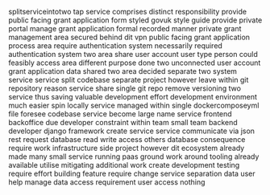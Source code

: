 splitserviceintotwo tap service comprises distinct responsibility provide public facing grant application form styled govuk style guide provide private portal manage grant application formal recorded manner private grant management area secured behind dit vpn public facing grant application process area require authentication system necessarily required authentication system two area share user account user type person could feasibly access area different purpose done two unconnected user account grant application data shared two area decided separate two system service service split codebase separate project however leave within git repository reason service share single git repo remove versioning two service thus saving valuable development effort development environment much easier spin locally service managed within single dockercomposeyml file foresee codebase service become large name service frontend backoffice due developer constraint within team small team backend developer django framework create service service communicate via json rest request database read write access others database consequence require work infrastructure side project however dit ecosystem already made many small service running paas ground work around tooling already available utilise mitigating additional work create development testing require effort building feature require change service separation data user help manage data access requirement user access nothing